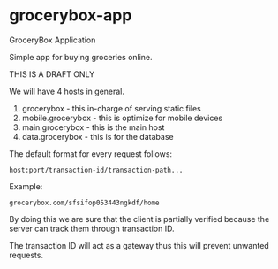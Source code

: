 grocerybox-app
==============

GroceryBox Application

Simple app for buying groceries online.


THIS IS A DRAFT ONLY

We will have 4 hosts in general.



1. grocerybox - this in-charge of serving static files
2. mobile.grocerybox - this is optimize for mobile devices
3. main.grocerybox - this is the main host
4. data.grocerybox - this is for the database


The default format for every request follows:
    
	host:port/transaction-id/transaction-path...

Example:
    
	grocerybox.com/sfsifop053443ngkdf/home

By doing this we are sure that the client is partially verified because the server can track them through transaction ID.

The transaction ID will act as a gateway thus this will prevent unwanted requests.
